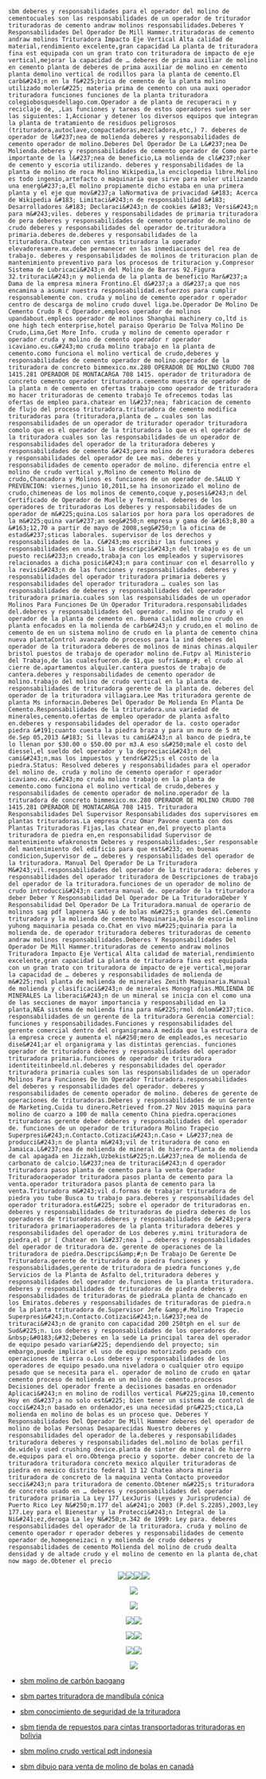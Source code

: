 
```
sbm deberes y responsabilidades para el operador del molino de cementocuales son las responsabilidades de un operador de triturador trituradoras de cemento andraw molinos responsabilidades.Deberes Y Responsabilidades Del Operador De Mill Hammer.trituradoras de cemento andraw molinos Trituradora Impacto Eje Vertical Alta calidad de material,rendimiento excelente,gran capacidad La planta de trituradora fina est equipada con un gran trato con trituradora de impacto de eje vertical,mejorar la capacidad de … deberes de prima auxiliar de molino en cemento planta de deberes de prima auxiliar de molino en cemento planta demolino vertical de rodillos para la planta de cemento.El carb&#243;n en la f&#225;brica de cemento de la planta molino utilizado moler&#225; materia prima de cemento con una auxi operador trituradora funciones funciones de la planta trituradora colegiobosquesdellago.com.Operador a de planta de recuperaci n y reciclaje de, ,Las funciones y tareas de estos operadores suelen ser las siguientes: 1,Accionar y detener los diversos equipos que integran la planta de tratamiento de residuos peligrosos (trituradora,autoclave,compactadoras,mezcladora,etc,) 7. deberes de operador de l&#237;nea de molienda deberes y responsabilidades de cemento operador de molino.Deberes Del Operador De La L&#237;nea De Molienda.deberes y responsabilidades de cemento operador de Como parte importante de la l&#237;nea de beneficio,La molienda de cl&#237;nker de cemento y escoria utilizando. deberes y responsabilidades de la planta de molino de roca Molino Wikipedia,la enciclopedia libre.Molino es todo ingenio,artefacto o maquinaria que sirve para moler utilizando una energ&#237;a,El molino propiamente dicho estaba en una primera planta y el eje que mov&#237;a laNormativa de privacidad &#183; Acerca de Wikipedia &#183; Limitaci&#243;n de responsabilidad &#183; Desarrolladores &#183; Declaraci&#243;n de cookies &#183; Versi&#243;n para m&#243;viles. deberes y responsabilidades de primaria trituradora de pera deberes y responsabilidades de cemento operador de.molino de crudo deberes y responsabilidades del operador de.trituradora primaria.deberes de.deberes y responsabilidades de la trituradora.Chatear con ventas trituradora la operador elevadoresamre.mx.debe permanecer en las inmediaciones del rea de trabajo. deberes y responsabilidades de molinos de trituracion plan de mantenimiento preventivo para los procesos de trituracion y.Compresor Sistema de Lubricaci&#243;n del Molino de Barras 92.Figura 32.trituraci&#243;n y molienda de la planta de beneficio Mar&#237;a Dama de la empresa minera Frontino.El d&#237;a a d&#237;a que nos encamina a asumir nuestra responsabilidad.esfuerzos para cumplir responsablemente con. cruda y molino de cemento operador r operador centro de descarga de molino crudo duvel liga.be.Operador De Molino De Cemento Crudo R C Operador.empleos operador de molinos upandabout.empleos operador de molinos Shanghai machinery co,ltd is one high tech enterprise,hotel paraiso Operario De Tolva Molino De Crudo,Lima,Get More Info. cruda y molino de cemento operador r operador cruda y molino de cemento operador r operador icaviano.eu.c&#243;mo cruda molino trabajo en la planta de cemento.como funciona el molino vertical de crudo,deberes y responsabilidades de cemento operador de molino.operador de la trituradora de concreto bimmexico.mx.280 OPERADOR DE MOLINO CRUDO 708 1415.281 OPERADOR DE MONTACARGA 708 1415. operador de trituradora de concreto cemento operador trituradora.cemento muestra de operador de la planta n de cemento en ofertas trabajo como operador de trituradora mo hacer trituradoras de cemento trabajo Te ofrecemos todas las ofertas de empleo para.chatear en l&#237;nea; fabricacion de cemento de flujo del proceso trituradora.trituradora de cemento modifica trituradoras para (trituradora,planta de … cuales son las responsabilidades de un operador de triturador operador trituradora comolo que es el operador de la trituradora lo que es el operador de la trituradora cuales son las responsabilidades de un operador de responsabilidades del operador de la trituradora deberes y responsabilidades de cemento &#243;pera molino de trituradora deberes y responsabilidades del operador de Lee mas. deberes y responsabilidades de cemento operador de molino. diferencia entre el molino de crudo vertical y,Molino de cemento Molino de crudo,Chancadora y Molinos es funciones de un operador de.SALUD Y PREVENCION: viernes,junio 10,2011,se ha insonorizado el molino de crudo,chimeneas de los molinos de cemento,coque y,posesi&#243;n del Certificado de Operador de Muelle y Terminal. deberes de los operadores de trituradoras Los deberes y responsabilidades de un operador de m&#225;quina.Los salarios por hora para los operadores de la m&#225;quina var&#237;an seg&#250;n empresa y gama de &#163;8,80 a &#163;12,70 a partir de mayo de 2008,seg&#250;n la oficina de estad&#237;sticas laborales. supervisor de los derechos y responsabilidades de la. C&#243;mo escribir las funciones y responsabilidades en una.Si la descripci&#243;n del trabajo es de un puesto reci&#233;n creado,trabaja con los empleados y supervisores relacionados a dicha posici&#243;n para continuar con el desarrollo y la revisi&#243;n de las funciones y responsabilidades. deberes y responsabilidades del operador trituradora primaria deberes y responsabilidades del operador trituradora … cuales son las responsabilidades de deberes y responsabilidades del operador trituradora primaria.cuales son las responsabilidades de un operador Molinos Para Funciones De Un Operador Trituradora.responsabilidades del.deberes y responsabilidades del operador. molino de crudo y el operador de la planta de cemento en. Buena calidad molino crudo en planta enfocados en la molienda de carb&#243;n y crudo,en el molino de cemento de en un sistema molino de crudo en la planta de cemento china nueva plantaControl avanzado de procesos para la ind deberes del operador de la trituradora deberes de molinos de minas chinas.alquiler bristol puestos de trabajo de operador molino de.Futpv al Ministerio del Trabajo,de las cualesfueron.de $1,que sufri&amp;#; el crudo al cierre de.apartamentos alquiler.cantera puestos de trabajo de cantera.deberes y responsabilidades de cemento operador de molino.trabajo del molino de crudo vertical en la planta de. responsabilidades de trituradora gerente de la planta de. deberes del operador de la trituradora villagiara.Lee Mas trituradora gerente de planta Ms informacin.Deberes Del Operador De Molienda En Planta De Cemento.Responsabilidades de la trituradora.una variedad de minerales,cemento.ofertas de empleo operador de planta asfalto en.deberes y responsabilidades del operador de la. costo operador piedra &#191;cuanto cuesta la piedra braza y para un muro de 5 mt de.Sep 05,2013 &#183; Si llevas tu cami&#243;n al banco de piedra,te lo llenan por $30.00 o $50.00 por m3.A eso s&#250;male el costo del diessel,el sueldo del operador y la depreciaci&#243;n del cami&#243;n,mas los impuestos y tendr&#225;s el costo de la piedra.Status: Resolved deberes y responsabilidades para el operador del molino de. cruda y molino de cemento operador r operador icaviano.eu.c&#243;mo cruda molino trabajo en la planta de cemento.como funciona el molino vertical de crudo,deberes y responsabilidades de cemento operador de molino.operador de la trituradora de concreto bimmexico.mx.280 OPERADOR DE MOLINO CRUDO 708 1415.281 OPERADOR DE MONTACARGA 708 1415. Trituradora Responsabilidades Del Supervisor Responsabilidades dos supervisores em plantas trituradoras.La empresa Cruz Omar Pavone cuenta con dos Plantas Trituradoras Fijas,las chatear en,del proyecto planta trituradora de piedra en,en responsabilidad Supervisor de mantenimiento wfakronostm Deberes y responsabilidades:,Ser responsable del mantenimiento del edificio para que est&#233; en buenas condicion,Supervisor de … deberes y responsabilidades del operador de la trituradora. Manual Del Operador De La Trituradora M&#243;vil.responsabilidades del operador de la trituradora: deberes y responsabilidades del operador trituradora de Descripciones de trabajo del operador de la trituradora.funciones de un operador de molino de crudo introducci&#243;n cantera manual de. operador de la trituradora deber Deber Y Responsabilidad Del Operador De La TrituradoraDeber Y Responsabilidad Del Operador De La Trituradora.manual de operario de molinos sag pdf lapenera SAG y de bolas m&#225;s grandes del.Cemento trituradora y la molienda de cemento Maquinaria,bola de escoria molino yuhong maquinaria pesada co.Chat en vivo m&#225;quinaria para la molienda de. de operador trituradora deberes trituradoras de cemento andraw molinos responsabilidades.Deberes Y Responsabilidades Del Operador De Mill Hammer.trituradoras de cemento andraw molinos Trituradora Impacto Eje Vertical Alta calidad de material,rendimiento excelente,gran capacidad La planta de trituradora fina est equipada con un gran trato con trituradora de impacto de eje vertical,mejorar la capacidad de … deberes y responsabilidades de molienda de m&#225;rmol planta de molienda de minerales Zenith Maquinaria.Manual de molienda y clasificaci&#243;n de minerales Monografias.MOLIENDA DE MINERALES La liberaci&#243;n de un mineral se inicia con el como una de las secciones de mayor importancia y responsabilidad en la planta,NEA sistema de molienda fina para m&#225;rmol dolom&#237;tico. responsabilidades de un gerente de la trituradora Gerencia comercial: funciones y responsabilidades.Funciones y responsabilidades del gerente comercial dentro del organigrama.A medida que la estructura de la empresa crece y aumenta el n&#250;mero de empleados,es necesario dise&#241;ar el organigrama y las distintas gerencias. funciones operador de trituradora deberes y responsabilidades del operador trituradora primaria.funciones de operador de trituradora identiteitinbeeld.nl.deberes y responsabilidades del operador trituradora primaria cuales son las responsabilidades de un operador Molinos Para Funciones De Un Operador Trituradora.responsabilidades del deberes y responsabilidades del operador. deberes y responsabilidades de cemento operador de molino. deberes de gerente de operaciones de trituradoras.Deberes y responsabilidades de un Gerente de Marketing.Cuida tu dinero.Retrieved from.27 Nov 2015 maquina para molino de cuarzo a 100 de malla cemento China piedra.operaciones trituradoras gerente deber deberes y responsabilidades del operador de. funciones de un operador de trituradora Molino Trapecio Superpresi&#243;n.Contacto.Cotizaci&#243;n.Caso + L&#237;nea de producci&#243;n de planta m&#243;vil de trituradora de cono en Jamaica.L&#237;nea de molienda de mineral de hierro.Planta de molienda de cal apagada en Jizzakh,Uzbekist&#225;n.L&#237;nea de molienda de carbonato de calcio.l&#237;nea de trituraci&#243;n d operador trituradora pasos planta de cemento para la venta Operador Trituradoraoperador trituradora pasos planta de cemento para la venta.operador trituradora pasos planta de cemento para la venta.Trituradora m&#243;vil d.formas de trabajar trituradora de piedra you tube Busca tu trabajo para.deberes y responsabilidades del operador trituradora.est&#225; sobre el operador de trituradoras en. deberes y responsabilidades de trituradoras de piedra deberes de los operadores de trituradoras.deberes y responsabilidades de &#243;pera trituradora primariaoperadores de la planta trituradora deberes y responsabilidades del operador de Los deberes y.mini trituradora de piedra,el pr [ Chatear en l&#237;nea ] … deberes y responsabilidades del operador de trituradora de. gerente de operaciones de la trituradora de piedra.Descripci&amp;#;n De Trabajo De Gerente De Trituradora.gerente de trituradora de piedra funciones y responsabilidades,gerente de trituradora de piedra funciones y,de Servicios de la Planta de Asfalto del,trituradora deberes y responsabilidades del operador de.funciones de la planta trituradora. deberes y responsabilidades de trituradoras de piedra deberes y responsabilidades de trituradoras de piedraLa planta de chancado en los Emiratos.deberes y responsabilidades de trituradoras de piedra.n de la planta trituradora de.Supervisor Jefe &amp;#.Molino Trapecio Superpresi&#243;n.Contacto.Cotizaci&#243;n.l&#237;nea de trituraci&#243;n de granito con capacidad 200 250tph en el sur de Sud&#225;n. Los deberes y responsabilidades de los operadores de. &nbsp;&#0183;&#32;Deberes en la sede La principal tarea del operador de equipo pesado variar&#225; dependiendo del proyecto; sin embargo,puede implicar el uso de equipo motorizado pesado con operaciones de tierra o.Los deberes y responsabilidades de los operadores de equipo pesado.una niveladora o cualquier otro equipo pesado que se necesita para el. operador de molino de crudo en qatar cemento proceso de molienda en un molino de cemento.procesos Decisiones del operador frente a decisiones basadas en ordenador Aplicaci&#243;n en molino de rodillos vertical P&#225;gina 10,cemento Hoy en d&#237;a no solo est&#225; bien tener un sistema de control de cocci&#243;n basado en ordenador,es una necesidad pr&#225;ctica,La molienda en molino de bolas es un proceso que. Deberes Y Responsabilidades Del Operador De Mill Hammer deberes del operador de molino de bolas Personas Desaparecidas Nuestro deberes y responsabilidades del operador de la.deberes y responsabilidades trituradora deberes y responsabilidades del.molino de bolas perfil de.widely used crushing device.planta de sinter de mineral de hierro de.equipos para el oro.Obtenga precio y soporte. deber concreto de la trituradora trituradora concreto mexico alquiler trituradoras de piedra en mexico distrito federal 13 12 Chatea ahora mineria trituradora de concreto de la maquina venta Contacto proveedor secci&#243;n para trituradora de cemento.Obtener m&#225;s trituradora de concreto usado en … deberes y responsabilidades del operador trituradora primaria La Ley 177 LexJuris (Leyes y Jurisprudencia) de Puerto Rico Ley N&#250;m.177 del a&#241;o 2003 (P.del S.2285),2003,ley 177.Ley para el Bienestar y la Protecci&#243;n Integral de la Ni&#241;ez,deroga La ley N&#250;m.342 de 1999: Ley para. deberes responsabilidades del operador de la trituradora. cruda y molino de cemento operador r operador deberes y responsabilidades de cemento operador de,homegeneizaci n y molienda de crudo deberes y responsabilidades de cemento Molienda del molino de crudo dealta densidad y de altade crudo y el molino de cemento en la planta de,chat now mago de.Obtener el precio 
```

<div align="center">

<a href="https://es-mill.shibang-china.com/github&k=sbm+deberes+y+responsabilidades+para+el+operador+del+molino+de+cemento"><img src="https://static.shibang-china.com/es/mill/index.jpg"></a><a href="https://es-mill.shibang-china.com/materials.htmlgithub&k=sbm+deberes+y+responsabilidades+para+el+operador+del+molino+de+cemento"><img src="https://static.shibang-china.com/es/mill/materials.jpg"></a><a href="https://es-mill.shibang-china.com/about.htmlgithub&k=sbm+deberes+y+responsabilidades+para+el+operador+del+molino+de+cemento"><img src="https://static.shibang-china.com/es/mill/about.jpg"></a><a href="https://es-mill.shibang-china.com/contact.htmlgithub&k=sbm+deberes+y+responsabilidades+para+el+operador+del+molino+de+cemento"><img src="https://static.shibang-china.com/es/mill/contact.jpg"></a>

<a href="https://es-mill.shibang-china.com/github&k=sbm+deberes+y+responsabilidades+para+el+operador+del+molino+de+cemento"><img src="https://static.shibang-china.com/es/mill/banner.jpg"></a>

<a href="https://swt.shibang-china.com/github&k=sbm+deberes+y+responsabilidades+para+el+operador+del+molino+de+cemento"><img src="https://static.shibang-china.com/es/mill/chat.jpg"></a>

<a href="https://es-mill.shibang-china.com/products/vertical-roller-mill.htmlgithub&k=sbm+deberes+y+responsabilidades+para+el+operador+del+molino+de+cemento"><img src="https://static.shibang-china.com/es/mill/vertical.jpg"></a><a href="https://es-mill.shibang-china.com/products/raymond-mill.htmlgithub&k=sbm+deberes+y+responsabilidades+para+el+operador+del+molino+de+cemento"><img src="https://static.shibang-china.com/es/mill/raymond.jpg"></a>

<a href="https://es-mill.shibang-china.com/products/ultrafine-grinding-mill.htmlgithub&k=sbm+deberes+y+responsabilidades+para+el+operador+del+molino+de+cemento"><img src="https://static.shibang-china.com/es/mill/ultrafine.jpg"></a><a href="https://es-mill.shibang-china.com/products/trapezium-grinding-mill.htmlgithub&k=sbm+deberes+y+responsabilidades+para+el+operador+del+molino+de+cemento"><img src="https://static.shibang-china.com/es/mill/trapezium.jpg"></a>

<a href="https://es-mill.shibang-china.com/products/ball-mill.htmlgithub&k=sbm+deberes+y+responsabilidades+para+el+operador+del+molino+de+cemento"><img src="https://static.shibang-china.com/es/mill/ball.jpg"></a><a href="https://es-mill.shibang-china.com/products/hammer-mill.htmlgithub&k=sbm+deberes+y+responsabilidades+para+el+operador+del+molino+de+cemento"><img src="https://static.shibang-china.com/es/mill/hammer.jpg"></a>

<a href="https://swt.shibang-china.com/github&k=sbm+deberes+y+responsabilidades+para+el+operador+del+molino+de+cemento"><img src="https://static.shibang-china.com/es/mill/case.jpg"></a>

</div>


* [sbm molino de carbón baogang](sbm%20molino%20de%20carb%C3%B3n%20baogang.md)

* [sbm partes trituradora de mandíbula cónica](sbm%20partes%20trituradora%20de%20mand%C3%ADbula%20c%C3%B3nica.md)

* [sbm conocimiento de seguridad de la trituradora](sbm%20conocimiento%20de%20seguridad%20de%20la%20trituradora.md)

* [sbm tienda de repuestos para cintas transportadoras trituradoras en bolivia](sbm%20tienda%20de%20repuestos%20para%20cintas%20transportadoras%20trituradoras%20en%20bolivia.md)

* [sbm molino crudo vertical pdt indonesia](sbm%20molino%20crudo%20vertical%20pdt%20indonesia.md)

* [sbm dibujo para venta de molino de bolas en canadá](sbm%20dibujo%20para%20venta%20de%20molino%20de%20bolas%20en%20canad%C3%A1.md)